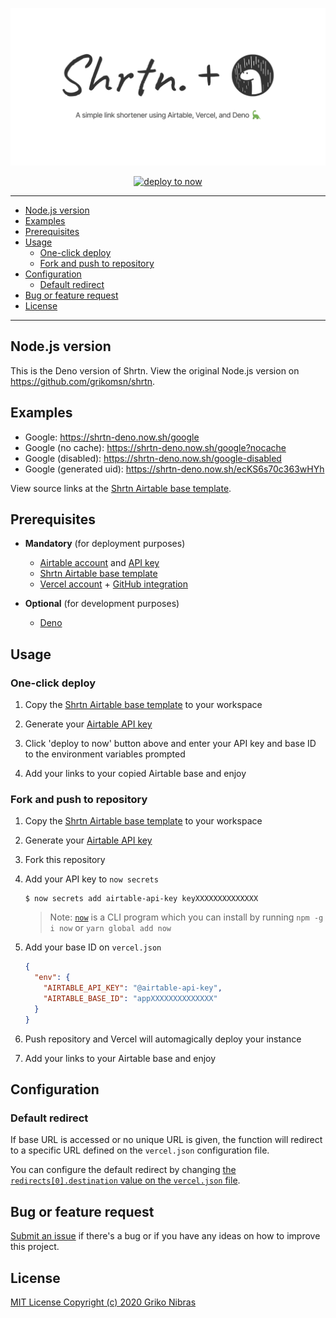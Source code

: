 <!-- markdownlint-disable-file MD014 MD033 MD041 -->

<div align='center'>

[![shrtn-deno](./header.png)](.)

[![deploy to now](https://deploy.now.sh/static/button.svg)](https://deploy.now.sh/?repo=https://github.com/grikomsn/shrtn-deno&env=AIRTABLE_API_KEY&env=AIRTABLE_BASE_ID)

</div>

---

- [Node.js version](#nodejs-version)
- [Examples](#examples)
- [Prerequisites](#prerequisites)
- [Usage](#usage)
  - [One-click deploy](#one-click-deploy)
  - [Fork and push to repository](#fork-and-push-to-repository)
- [Configuration](#configuration)
  - [Default redirect](#default-redirect)
- [Bug or feature request](#bug-or-feature-request)
- [License](#license)

---

## Node.js version

This is the Deno version of Shrtn. View the original Node.js version on <https://github.com/grikomsn/shrtn>.

## Examples

- Google: <https://shrtn-deno.now.sh/google>
- Google (no cache): <https://shrtn-deno.now.sh/google?nocache>
- Google (disabled): <https://shrtn-deno.now.sh/google-disabled>
- Google (generated uid): <https://shrtn-deno.now.sh/ecKS6s70c363wHYh>

View source links at the
[Shrtn Airtable base template](https://shrtn-deno.now.sh/shrtn-deno-template).

## Prerequisites

- **Mandatory** (for deployment purposes)

  - [Airtable account](https://airtable.com) and
    [API key](https://airtable.com/account)
  - [Shrtn Airtable base template](https://shrtn-deno.now.sh/shrtn-template)
  - [Vercel account](https://vercel.com/home) +
    [GitHub integration](https://github.com/apps/now)

- **Optional** (for development purposes)
  - [Deno](https://deno.land/)

## Usage

### One-click deploy

1. Copy the [Shrtn Airtable base template](https://shrtn-deno.now.sh/shrtn-template)
   to your workspace

2. Generate your [Airtable API key](https://airtable.com/account)

3. Click 'deploy to now' button above and enter your API key and base ID to the
   environment variables prompted

4. Add your links to your copied Airtable base and enjoy

### Fork and push to repository

1. Copy the [Shrtn Airtable base template](https://shrtn-deno.now.sh/shrtn-template)
   to your workspace

2. Generate your [Airtable API key](https://airtable.com/account)

3. Fork this repository

4. Add your API key to `now secrets`

   ```console
   $ now secrets add airtable-api-key keyXXXXXXXXXXXXXX
   ```

   > Note: [`now`](https://www.npmjs.com/package/now) is a CLI program which you
   > can install by running `npm -g i now` or `yarn global add now`

5. Add your base ID on `vercel.json`

   ```json
   {
     "env": {
       "AIRTABLE_API_KEY": "@airtable-api-key",
       "AIRTABLE_BASE_ID": "appXXXXXXXXXXXXXX"
     }
   }
   ```

6. Push repository and Vercel will automagically deploy your instance

7. Add your links to your Airtable base and enjoy

## Configuration

### Default redirect

If base URL is accessed or no unique URL is given, the function will redirect to
a specific URL defined on the `vercel.json` configuration file.

You can configure the default redirect by changing
[the `redirects[0].destination` value on the `vercel.json` file](https://github.com/grikomsn/shrtn-deno/blob/master/vercel.json#L25).

## Bug or feature request

[Submit an issue](https://github.com/grikomsn/shrtn-deno/issues/new) if there's a bug
or if you have any ideas on how to improve this project.

## License

[MIT License Copyright (c) 2020 Griko Nibras](./LICENSE)
